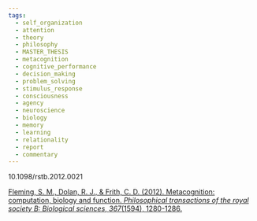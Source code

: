 ```yaml
---
tags:
  - self_organization
  - attention
  - theory
  - philosophy
  - MASTER_THESIS
  - metacognition
  - cognitive_performance
  - decision_making
  - problem_solving
  - stimulus_response
  - consciousness
  - agency
  - neuroscience
  - biology
  - memory
  - learning
  - relationality
  - report
  - commentary
---
```

10.1098/rstb.2012.0021

[Fleming, S. M., Dolan, R. J., & Frith, C. D. (2012). Metacognition: computation, biology and function. _Philosophical transactions of the royal society B: Biological sciences_, _367_(1594), 1280-1286.](https://royalsocietypublishing.org/doi/pdf/10.1098/rstb.2012.0021)